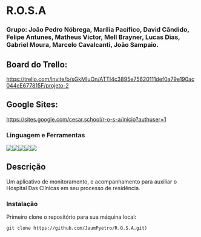 # R.O.S.A

### Grupo: João Pedro Nóbrega, Marília Pacífico, David Cândido, Felipe Antunes, Matheus Victor, Mell Brayner, Lucas Dias, Gabriel Moura, Marcelo Cavalcanti, João Sampaio.

## Board do Trello:
https://trello.com/invite/b/sGkMIuOn/ATTI4c3895e75620111def0a79e190ac044eE677815F/projeto-2
## Google Sites:
https://sites.google.com/cesar.school/r-o-s-a/inicio?authuser=1

### Linguagem e Ferramentas
<img src="https://img.shields.io/badge/C-000000?style=for-the-badge&logo=code&logoColor=white" /><img src="https://img.shields.io/badge/VSCode-007ACC?style=for-the-badge&logo=visual-studio-code&logoColor=white" /><img src="https://img.shields.io/badge/Figma-F24E1E?style=for-the-badge&logo=figma&logoColor=white" /><img src="https://img.shields.io/badge/Trello-0079BF?style=for-the-badge&logo=trello&logoColor=white" /><img src="https://img.shields.io/badge/CLion-000000?style=for-the-badge&logo=clion&logoColor=white" />


## Descrição
Um aplicativo de monitoramento, e acompanhamento para auxiliar o Hospital Das Clínicas em seu processo de residência.


### Instalação

Primeiro clone o repositório para sua máquina local:

```
git clone https://github.com/JaumPyetro/R.O.S.A.git)
```
